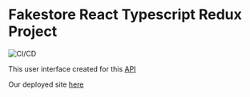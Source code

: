 # Fakestore React Typescript Redux Project

![CI/CD](https://github.com/MishaHrysiuk/fakestore_react_ts_project/workflows/CI/badge.svg)

This user interface created for this [API](https://fakestoreapi.com/docs)

Our deployed site [here](https://fakestore-be9e.onrender.com/)
